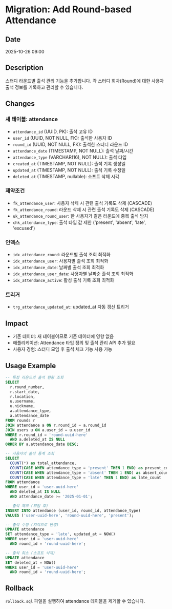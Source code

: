 # Migration: Add Round-based Attendance

## Date

2025-10-26 09:00

## Description

스터디 라운드별 출석 관리 기능을 추가합니다. 각 스터디 회차(Round)에 대한 사용자 출석 정보를 기록하고 관리할 수 있습니다.

## Changes

### 새 테이블: attendance

- `attendance_id` (UUID, PK): 출석 고유 ID
- `user_id` (UUID, NOT NULL, FK): 출석한 사용자 ID
- `round_id` (UUID, NOT NULL, FK): 출석한 스터디 라운드 ID
- `attendance_date` (TIMESTAMP, NOT NULL): 출석 날짜/시간
- `attendance_type` (VARCHAR(16), NOT NULL): 출석 타입
- `created_at` (TIMESTAMP, NOT NULL): 출석 기록 생성일
- `updated_at` (TIMESTAMP, NOT NULL): 출석 기록 수정일
- `deleted_at` (TIMESTAMP, nullable): 소프트 삭제 시각

### 제약조건

- `fk_attendance_user`: 사용자 삭제 시 관련 출석 기록도 삭제 (CASCADE)
- `fk_attendance_round`: 라운드 삭제 시 관련 출석 기록도 삭제 (CASCADE)
- `uk_attendance_round_user`: 한 사용자가 같은 라운드에 중복 출석 방지
- `chk_attendance_type`: 출석 타입 값 제한 ('present', 'absent', 'late', 'excused')

### 인덱스

- `idx_attendance_round`: 라운드별 출석 조회 최적화
- `idx_attendance_user`: 사용자별 출석 조회 최적화
- `idx_attendance_date`: 날짜별 출석 조회 최적화
- `idx_attendance_user_date`: 사용자별 날짜순 출석 조회 최적화
- `idx_attendance_active`: 활성 출석 기록 조회 최적화

### 트리거

- `trg_attendance_updated_at`: updated_at 자동 갱신 트리거

## Impact

- 기존 데이터: 새 테이블이므로 기존 데이터에 영향 없음
- 애플리케이션: Attendance 타입 정의 및 출석 관리 API 추가 필요
- 사용자 경험: 스터디 모임 후 출석 체크 기능 사용 가능

## Usage Example

```sql
-- 특정 라운드의 출석 현황 조회
SELECT
  r.round_number,
  r.start_date,
  r.location,
  u.username,
  u.nickname,
  a.attendance_type,
  a.attendance_date
FROM rounds r
JOIN attendance a ON r.round_id = a.round_id
JOIN users u ON a.user_id = u.user_id
WHERE r.round_id = 'round-uuid-here'
  AND a.deleted_at IS NULL
ORDER BY a.attendance_date DESC;

-- 사용자의 출석 통계 조회
SELECT
  COUNT(*) as total_attendance,
  COUNT(CASE WHEN attendance_type = 'present' THEN 1 END) as present_count,
  COUNT(CASE WHEN attendance_type = 'absent' THEN 1 END) as absent_count,
  COUNT(CASE WHEN attendance_type = 'late' THEN 1 END) as late_count
FROM attendance
WHERE user_id = 'user-uuid-here'
  AND deleted_at IS NULL
  AND attendance_date >= '2025-01-01';

-- 출석 체크 (모임 후)
INSERT INTO attendance (user_id, round_id, attendance_type)
VALUES ('user-uuid-here', 'round-uuid-here', 'present');

-- 출석 수정 (지각으로 변경)
UPDATE attendance
SET attendance_type = 'late', updated_at = NOW()
WHERE user_id = 'user-uuid-here'
  AND round_id = 'round-uuid-here';

-- 출석 취소 (소프트 삭제)
UPDATE attendance
SET deleted_at = NOW()
WHERE user_id = 'user-uuid-here'
  AND round_id = 'round-uuid-here';
```

## Rollback

`rollback.sql` 파일을 실행하여 attendance 테이블을 제거할 수 있습니다.
